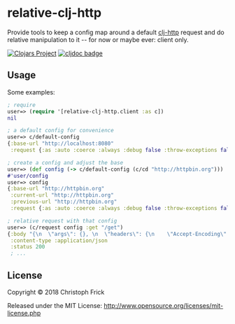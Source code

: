 # relative-clj-http

Provide tools to keep a config map around a default
[clj-http](https://github.com/dakrone/clj-http) request and do relative
manipulation to it -- for now or maybe ever: client only.

[![Clojars Project](https://img.shields.io/clojars/v/net.ofnir/relative-clj-http.svg)](https://clojars.org/net.ofnir/relative-clj-http)
[![cljdoc badge](https://cljdoc.org/badge/net.ofnir/relative-clj-http)](https://cljdoc.org/d/net.ofnir/relative-clj-http/CURRENT)

## Usage

Some examples:

```clojure
; require
user=> (require '[relative-clj-http.client :as c])
nil

; a default config for convenience
user=> c/default-config
{:base-url "http://localhost:8080"
 :request {:as :auto :coerce :always :debug false :throw-exceptions false}}

; create a config and adjust the base
user=> (def config (-> c/default-config (c/cd "http://httpbin.org")))
#'user/config
user=> config
{:base-url "http://httpbin.org"
 :current-url "http://httpbin.org"
 :previous-url "http://httpbin.org"
 :request {:as :auto :coerce :always :debug false :throw-exceptions false}}

; relative request with that config
user=> (c/request config :get "/get")
{:body "{\n  \"args\": {}, \n  \"headers\": {\n    \"Accept-Encoding\": \"gzip, deflate\", ..."
 :content-type :application/json
 :status 200
 ; ...
```

## License

Copyright © 2018 Christoph Frick

Released under the MIT License: http://www.opensource.org/licenses/mit-license.php
